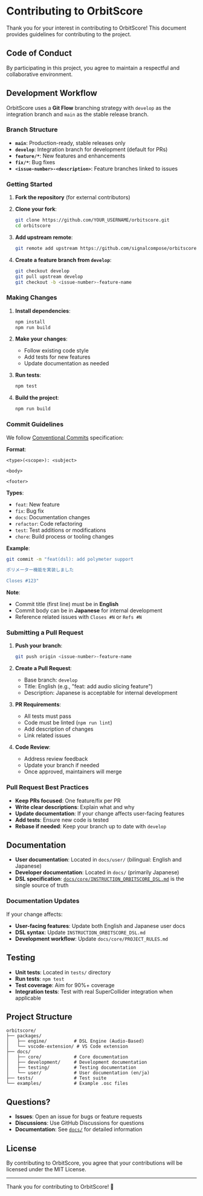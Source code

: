 # Contributing to OrbitScore

Thank you for your interest in contributing to OrbitScore! This document provides guidelines for contributing to the project.

## Code of Conduct

By participating in this project, you agree to maintain a respectful and collaborative environment.

## Development Workflow

OrbitScore uses a **Git Flow** branching strategy with `develop` as the integration branch and `main` as the stable release branch.

### Branch Structure

- **`main`**: Production-ready, stable releases only
- **`develop`**: Integration branch for development (default for PRs)
- **`feature/*`**: New features and enhancements
- **`fix/*`**: Bug fixes
- **`<issue-number>-<description>`**: Feature branches linked to issues

### Getting Started

1. **Fork the repository** (for external contributors)
2. **Clone your fork**:
   ```bash
   git clone https://github.com/YOUR_USERNAME/orbitscore.git
   cd orbitscore
   ```

3. **Add upstream remote**:
   ```bash
   git remote add upstream https://github.com/signalcompose/orbitscore.git
   ```

4. **Create a feature branch from `develop`**:
   ```bash
   git checkout develop
   git pull upstream develop
   git checkout -b <issue-number>-feature-name
   ```

### Making Changes

1. **Install dependencies**:
   ```bash
   npm install
   npm run build
   ```

2. **Make your changes**:
   - Follow existing code style
   - Add tests for new features
   - Update documentation as needed

3. **Run tests**:
   ```bash
   npm test
   ```

4. **Build the project**:
   ```bash
   npm run build
   ```

### Commit Guidelines

We follow [Conventional Commits](https://www.conventionalcommits.org/) specification:

**Format**:
```
<type>(<scope>): <subject>

<body>

<footer>
```

**Types**:
- `feat`: New feature
- `fix`: Bug fix
- `docs`: Documentation changes
- `refactor`: Code refactoring
- `test`: Test additions or modifications
- `chore`: Build process or tooling changes

**Example**:
```bash
git commit -m "feat(dsl): add polymeter support

ポリメーター機能を実装しました

Closes #123"
```

**Note**:
- Commit title (first line) must be in **English**
- Commit body can be in **Japanese** for internal development
- Reference related issues with `Closes #N` or `Refs #N`

### Submitting a Pull Request

1. **Push your branch**:
   ```bash
   git push origin <issue-number>-feature-name
   ```

2. **Create a Pull Request**:
   - Base branch: `develop`
   - Title: English (e.g., "feat: add audio slicing feature")
   - Description: Japanese is acceptable for internal development

3. **PR Requirements**:
   - All tests must pass
   - Code must be linted (`npm run lint`)
   - Add description of changes
   - Link related issues

4. **Code Review**:
   - Address review feedback
   - Update your branch if needed
   - Once approved, maintainers will merge

### Pull Request Best Practices

- **Keep PRs focused**: One feature/fix per PR
- **Write clear descriptions**: Explain what and why
- **Update documentation**: If your change affects user-facing features
- **Add tests**: Ensure new code is tested
- **Rebase if needed**: Keep your branch up to date with `develop`

## Documentation

- **User documentation**: Located in `docs/user/` (bilingual: English and Japanese)
- **Developer documentation**: Located in `docs/` (primarily Japanese)
- **DSL specification**: [`docs/core/INSTRUCTION_ORBITSCORE_DSL.md`](docs/core/INSTRUCTION_ORBITSCORE_DSL.md) is the single source of truth

### Documentation Updates

If your change affects:
- **User-facing features**: Update both English and Japanese user docs
- **DSL syntax**: Update `INSTRUCTION_ORBITSCORE_DSL.md`
- **Development workflow**: Update `docs/core/PROJECT_RULES.md`

## Testing

- **Unit tests**: Located in `tests/` directory
- **Run tests**: `npm test`
- **Test coverage**: Aim for 90%+ coverage
- **Integration tests**: Test with real SuperCollider integration when applicable

## Project Structure

```
orbitscore/
├── packages/
│   ├── engine/          # DSL Engine (Audio-Based)
│   └── vscode-extension/ # VS Code extension
├── docs/
│   ├── core/            # Core documentation
│   ├── development/     # Development documentation
│   ├── testing/         # Testing documentation
│   └── user/            # User documentation (en/ja)
├── tests/               # Test suite
└── examples/            # Example .osc files
```

## Questions?

- **Issues**: Open an issue for bugs or feature requests
- **Discussions**: Use GitHub Discussions for questions
- **Documentation**: See [`docs/`](docs/) for detailed information

## License

By contributing to OrbitScore, you agree that your contributions will be licensed under the MIT License.

---

Thank you for contributing to OrbitScore! 🎵
